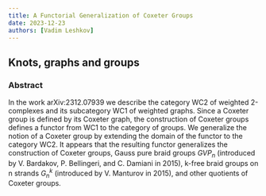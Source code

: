 ```yaml
---
title: A Functorial Generalization of Coxeter Groups
date: 2023-12-23
authors: [Vadim Leshkov]
---
```


## Knots, graphs and groups

### Abstract

In the work arXiv:2312.07939 we describe the category WC2 of weighted 2-complexes and its subcategory WC1 of weighted graphs. Since a Coxeter group is defined by its Coxeter graph, the construction of Coxeter groups defines a functor from WC1 to the category of groups. We generalize the notion of a Coxeter group by extending the domain of the functor to the category WC2. It appears that the resulting functor generalizes the construction of Coxeter groups, Gauss pure braid groups $GVP_{n}$ (introduced by V. Bardakov, P. Bellingeri, and C. Damiani in 2015), k-free braid groups on n strands $G_{n}^{k}$ (introduced by V. Manturov in 2015), and other quotients of Coxeter groups.

